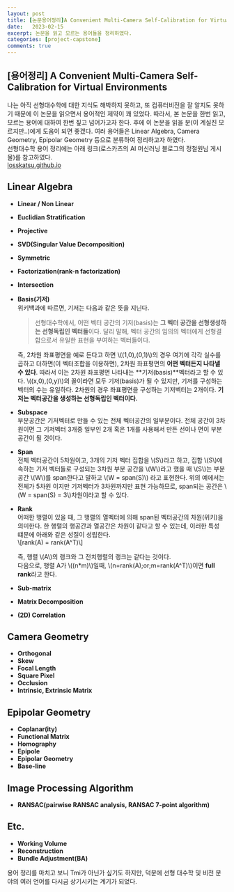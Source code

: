 ```yaml
---
layout: post
title: [논문용어정리]A Convenient Multi-Camera Self-Calibration for Virtual Environments
date:   2023-02-15
excerpt: 논문을 읽고 모르는 용어들을 정리하였다.
categories: [project-capstone]
comments: true
---
```

[용어정리] A Convenient Multi-Camera Self-Calibration for Virtual Environments 
---

나는 아직 선형대수학에 대한 지식도 해박하지 못하고, 또 컴퓨터비전을 잘 알지도 못하기 때문에 이 논문을 읽으면서 용어적인 제약이 꽤 있었다.
따라서, 본 논문을 한번 읽고, 모르는 용어에 대하여 한번 짚고 넘어가고자 한다. 후에 이 논문을 읽을 분(이 계실진 모르지만..)에게 도움이 되면 좋겠다.
여러 용어들은 Linear Algebra, Camera Geometry, Epipolar Geometry 등으로 분류하여 정리하고자 하였다.  
선형대수학 용어 정리에는 아래 링크(로스카츠의 AI 머신러닝 블로그의 정철원님 게시물)를 참고하였다.  
[losskatsu.github.io](https://losskatsu.github.io/linear-algebra/rank-dim/#%EC%B0%A8%EC%9B%90dimension)

## Linear Algebra
- **Linear / Non Linear**
- **Euclidian Stratification**
- **Projective**
- **SVD(Singular Value Decomposition)**
- **Symmetric**
- **Factorization(rank-n factorization)**
- **Intersection**
- **Basis(기저)**  
    위키백과에 따르면, 기저는 다음과 같은 뜻을 지닌다.
    > 선형대수학에서, 어떤 벡터 공간의 기저(basis)는 **그 벡터 공간을 선형생성하는 선형독립인 벡터들**이다. 달리 말해, 벡터 공간의 임의의 벡터에게 선형결합으로서 유일한 표현을 부여하는 벡터들이다.  

    즉, 2차원 좌표평면을 예로 든다고 하면 \\((1,0),(0,1)\\)의 경우 여기에 각각 실수를 곱하고 더하면(이 벡터조합을 이용하면), 2차원 좌표평면의 **어떤 벡터든지 나타낼 수 있다**. 따라서 이는 2차원 좌표평면 나타내는 **기저(basis)**벡터라고 할 수 있다. \\((x,0),(0,y)\\)의 꼴이라면 모두 기저(basis)가 될 수 있지만, 기저를 구성하는 벡터의 수는 유일하다. 2차원의 경우 좌표평면을 구성하는 기저벡터는 2개이다. **기저는 벡터공간을 생성하는 선형독립인 벡터이다.**  
- **Subspace**  
    부분공간은 기저벡터로 만들 수 있는 전체 벡터공간의 일부분이다. 전체 공간이 3차원이면 그 기저벡터 3개중 일부인 2개 혹은 1개를 사용해서 만든 선이나 면이 부분공간이 될 것이다.  
- **Span**  
    전체 벡터공간이 5차원이고, 3개의 기저 벡터 집합을 \\(S\\)라고 하고, 집합 \\(S\\)에 속하는 기저 벡터들로 구성되는 3차원 부분 공간을 \\(W\\)라고 했을 때 \\(S\\)는 부분 공간 \\(W\\)를 span한다고 말하고 \\(W = span(S)\\) 라고 표현한다. 위의 예에서는 전체가 5차원 이지만 기저벡터가 3차원까지만 표현 가능하므로, span되는 공간은 \\(W = span(S) = 3\\)차원이라고 할 수 있다.     
- **Rank**  
    어떠한 행렬이 있을 때, 그 행렬의 열벡터에 의해 span된 벡터공간의 차원(위키)을 의미한다. 한 행렬의 행공간과 열공간은 차원이 같다고 할 수 있는데, 이러한 특성 떄문에 아래와 같은 성질이 성립한다.  
    \\[rank(A) = rank(A^T)\\] 

    즉, 행렬 \\(A\\)의 랭크와 그 전치행렬의 랭크는 같다는 것이다.  
    다음으로, 행렬 A가 \\((n*m)\\)일때, \\(n=rank(A)\;or\;m=rank(A^T)\\)이면 **full rank**라고 한다.
- **Sub-matrix**
- **Matrix Decomposition**
- **(2D) Correlation**

## Camera Geometry
- **Orthogonal**
- **Skew**
- **Focal Length**
- **Square Pixel**
- **Occlusion**
- **Intrinsic, Extrinsic Matrix**


## Epipolar Geometry
- **Coplanar(ity)**
- **Functional Matrix**
- **Homography**
- **Epipole**
- **Epipolar Geometry**
- **Base-line**

## Image Processing Algorithm
- **RANSAC(pairwise RANSAC analysis, RANSAC 7-point algorithm)**

## Etc.
- **Working Volume**
- **Reconstruction**
- **Bundle Adjustment(BA)**
  

용어 정리를 마치고 보니 Tmi가 아닌가 싶기도 하지만, 덕분에 선형 대수학 및 비전 분야의 여러 언어를 다시금 상기시키는 계기가 되었다.